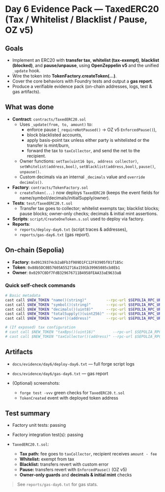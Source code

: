 # Day 6 Evidence Pack — TaxedERC20 (Tax / Whitelist / Blacklist / Pause, OZ v5)

## Goals
- Implement an ERC20 with **transfer tax**, **whitelist (tax-exempt)**, **blacklist (blocked)**, and **pause/unpause**, using **OpenZeppelin v5** and the unified `_update` hook.
- Wire the token into **TokenFactory.createToken(...)**.
- Cover the core behaviors with Foundry tests and output a **gas report**.
- Produce a verifiable evidence pack (on-chain addresses, logs, test & gas artifacts).

## What was done
- **Contract**: `contracts/TaxedERC20.sol`
  - Uses `_update(from, to, amount)` to:
    - enforce pause (`_requireNotPaused()` → OZ v5 `EnforcedPause()`),
    - block blacklisted accounts,
    - apply basis-point tax unless either party is whitelisted or the transfer is mint/burn,
    - forward the tax to `taxCollector`, and send the net to the recipient.
  - Owner functions: `setTax(uint16 bps, address collector)`, `setWhitelist(address,bool)`, `setBlacklist(address,bool)`, `pause()`, `unpause()`.
  - Custom decimals via an internal `_decimals` value and `override decimals()`.
- **Factory**: `contracts/TokenFactory.sol`
  - `createToken(...)` now deploys `TaxedERC20` (keeps the event fields for name/symbol/decimals/initialSupply/owner).
- **Tests**: `test/TaxedERC20.t.sol`
  - Transfer tax goes to collector; whitelist exempts tax; blacklist blocks; pause blocks; owner-only checks; decimals & initial mint assertions.
- **Scripts**: `script/CreateOneToken.s.sol` used to deploy via factory.
- **Reports**:
  - `reports/deploy-day6.txt` (script traces & addresses),
  - `reports/gas-day6.txt` (gas report).

## On-chain (Sepolia)
- **Factory**: `0x09139374cb2aBFb3f989D1FC12F83905f01f1B5c`
- **Token**: `0x88b5DC0B57605A552716a1591b39965085cb8Eb1`
- **Owner**: `0x0297C0Df7FdB329676711B4958FEAA33aE9633aB`

### Quick self-check commands
```bash
# Basic metadata
cast call $NEW_TOKEN "name()(string)"         --rpc-url $SEPOLIA_RPC_URL
cast call $NEW_TOKEN "symbol()(string)"       --rpc-url $SEPOLIA_RPC_URL
cast call $NEW_TOKEN "decimals()(uint8)"      --rpc-url $SEPOLIA_RPC_URL
cast call $NEW_TOKEN "totalSupply()(uint256)" --rpc-url $SEPOLIA_RPC_URL
cast call $NEW_TOKEN "owner()(address)"       --rpc-url $SEPOLIA_RPC_URL

# (If exposed) tax configuration
# cast call $NEW_TOKEN "taxBps()(uint16)"        --rpc-url $SEPOLIA_RPC_URL
# cast call $NEW_TOKEN "taxCollector()(address)" --rpc-url $SEPOLIA_RPC_URL
```

## Artifacts

* `docs/evidence/day6/deploy-day6.txt` — full forge script logs
* `docs/evidence/day6/gas-day6.txt` — gas report
* (Optional) screenshots:

  * `forge test -vvv` green checks for `TaxedERC20.t.sol`
  * `TokenCreated` event with deployed token address

## Test summary

* Factory unit tests: passing
* Factory integration test(s): passing
* `TaxedERC20.t.sol`:

  * **Tax path:** fee goes to `taxCollector`, recipient receives `amount - fee`
  * **Whitelist:** exempt from tax
  * **Blacklist:** transfers revert with custom error
  * **Pause:** transfers revert with `EnforcedPause()` (OZ v5)
  * **Owner-only guards** and **decimals & initial mint** checks

> See `reports/gas-day6.txt` for gas stats.